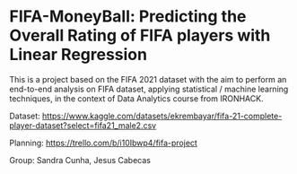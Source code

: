 # FIFA-MoneyBall: Predicting the Overall Rating of FIFA players with Linear Regression

This is a project based on the FIFA 2021 dataset with the aim to perform an end-to-end analysis on FIFA dataset, applying statistical / machine learning techniques, in the context of Data Analytics course from IRONHACK.


Dataset: https://www.kaggle.com/datasets/ekrembayar/fifa-21-complete-player-dataset?select=fifa21_male2.csv

Planning: https://trello.com/b/i10Ibwp4/fifa-project

Group: Sandra Cunha, Jesus Cabecas
